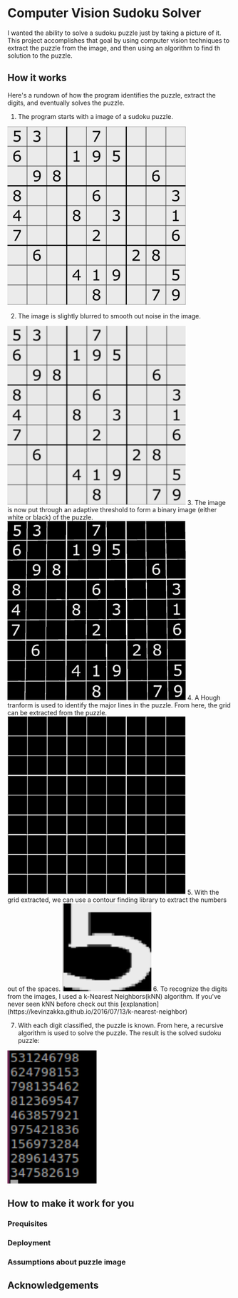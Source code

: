 # Computer Vision Sudoku Solver
I wanted the ability to solve a sudoku puzzle just by taking a picture of it.  This project accomplishes that goal by using computer vision techniques to extract the puzzle from the image, and then using an algorithm to find th solution to the puzzle.

## How it works
Here's a rundown of how the program identifies the puzzle, extract the digits, and eventually solves the puzzle.
1. The program starts with a image of a sudoku puzzle.

<img src="https://github.com/davidjevans/sudoku_solver/blob/master/explanation_images/original.png" width="400">

2. The image is slightly blurred to smooth out noise in the image.
<img src="https://github.com/davidjevans/sudoku_solver/blob/master/explanation_images/blurred.png" width="400">
3. The image is now put through an adaptive threshold to form a binary image (either white or black) of the puzzle.
<img src="https://github.com/davidjevans/sudoku_solver/blob/master/explanation_images/threshed.png" width="400">
4. A Hough tranform is used to identify the major lines in the puzzle.  From here, the grid can be extracted from the puzzle.
<img src="https://github.com/davidjevans/sudoku_solver/blob/master/explanation_images/grid.png" width="400">
5. With the grid extracted, we can use a contour finding library to extract the numbers out of the spaces.
<img src="https://github.com/davidjevans/sudoku_solver/blob/master/explanation_images/number.png" width="200">
6. To recognize the digits from the images, I used a k-Nearest Neighbors(kNN) algorithm.  If you've never seen kNN before check out this [explanation](https://kevinzakka.github.io/2016/07/13/k-nearest-neighbor)


7. With each digit classified, the puzzle is known.  From here, a recursive algorithm is used to solve the puzzle.  The result is the solved sudoku puzzle:
<img src="https://github.com/davidjevans/sudoku_solver/blob/master/explanation_images/solution.png" width="200">

## How to make it work for you
### Prequisites
### Deployment
### Assumptions about puzzle image

## Acknowledgements

